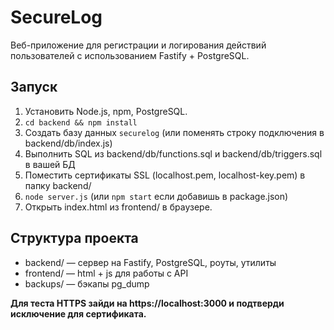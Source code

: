 # SecureLog

Веб-приложение для регистрации и логирования действий пользователей с использованием Fastify + PostgreSQL.

## Запуск

1. Установить Node.js, npm, PostgreSQL.
2. `cd backend && npm install`
3. Создать базу данных `securelog` (или поменять строку подключения в backend/db/index.js)
4. Выполнить SQL из backend/db/functions.sql и backend/db/triggers.sql в вашей БД
5. Поместить сертификаты SSL (localhost.pem, localhost-key.pem) в папку backend/
6. `node server.js` (или `npm start` если добавишь в package.json)
7. Открыть index.html из frontend/ в браузере.

## Структура проекта

- backend/ — сервер на Fastify, PostgreSQL, роуты, утилиты
- frontend/ — html + js для работы с API
- backups/ — бэкапы pg_dump

**Для теста HTTPS зайди на https://localhost:3000 и подтверди исключение для сертификата.**

